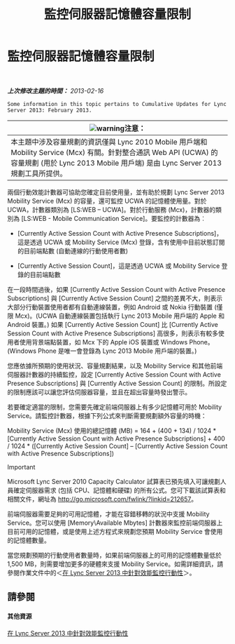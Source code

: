 ﻿---
title: 監控伺服器記憶體容量限制
TOCTitle: 監控伺服器記憶體容量限制
ms:assetid: 1697ea71-6fcf-480d-b4e9-cd79f94d247e
ms:mtpsurl: https://technet.microsoft.com/zh-tw/library/Hh689982(v=OCS.15)
ms:contentKeyID: 49290204
ms.date: 08/10/2015
mtps_version: v=OCS.15
ms.translationtype: HT
---

# 監控伺服器記憶體容量限制

 

_**上次修改主題的時間：** 2013-02-16_

    Some information in this topic pertains to Cumulative Updates for Lync Server 2013: February 2013.

<table>
<thead>
<tr class="header">
<th><img src="images/Hh202161.warning(OCS.15).gif" title="warning" alt="warning" />注意：</th>
</tr>
</thead>
<tbody>
<tr class="odd">
<td>本主題中涉及容量規劃的資訊僅與 Lync 2010 Mobile 用戶端和 Mobility Service (Mcx) 有關。針對整合通訊 Web API (UCWA) 的容量規劃 (用於 Lync 2013 Mobile 用戶端) 是由 Lync Server 2013 規劃工具所提供。</td>
</tr>
</tbody>
</table>


兩個行動效能計數器可協助您確定目前使用量，並有助於規劃 Lync Server 2013 Mobility Service (Mcx) 的容量，還可監控 UCWA 的記憶體使用量。對於 UCWA，計數器類別為 \[LS:WEB – UCWA\]。對於行動服務 (Mcx)，計數器的類別為 \[LS:WEB - Mobile Communication Service\]。要監控的計數器為︰

  - \[Currently Active Session Count with Active Presence Subscriptions\]，這是透過 UCWA 或 Mobility Service (Mcx) 登錄，含有使用中目前狀態訂閱的目前端點數 (自動連線的行動使用者數)

  - \[Currently Active Session Count\]，這是透過 UCWA 或 Mobility Service 登錄的目前端點數

在一段時間過後，如果 \[Currently Active Session Count with Active Presence Subscriptions\] 與 \[Currently Active Session Count\] 之間的差異不大，則表示大部分行動裝置使用者都有自動連線裝置，例如 Android 或 Nokia 行動裝置 (僅限 Mcx)。(UCWA 自動連線裝置包括執行 Lync 2013 Mobile 用戶端的 Apple 和 Android 裝置。) 如果 \[Currently Active Session Count\] 比 \[Currently Active Session Count with Active Presence Subscriptions\] 高很多，則表示有較多使用者使用背景端點裝置，如 Mcx 下的 Apple iOS 裝置或 Windows Phone。(Windows Phone 是唯一會登錄為 Lync 2013 Mobile 用戶端的裝置。)

您應依據所預期的使用狀況、容量規劃結果，以及 Mobility Service 和其他前端伺服器計數器的持續監控，設定 \[Currently Active Session Count with Active Presence Subscriptions\] 與 \[Currently Active Session Count\] 的限制。所設定的限制應該可以讓您評估伺服器容量，並且在超出容量時發出警示。

若要確定適當的限制，您需要先確定前端伺服器上有多少記憶體可用於 Mobility Service。請監控計數器，根據下列公式來判斷需要規劃額外容量的時機：

Mobility Service (Mcx) 使用的總記憶體 (MB) = 164 + (400 + 134) / 1024 \* \[Currently Active Session Count with Active Presence Subscriptions\] + 400 / 1024 \* (\[Currently Active Session Count\] – \[Currently Active Session Count with Active Presence Subscriptions\])

> [!IMPORTANT]  
> Microsoft Lync Server 2010 Capacity Calculator 試算表已預先填入可讓規劃人員確定伺服器需求 (包括 CPU、記憶體和硬碟) 的所有公式。您可下載該試算表和相關文件，網址為 <a href="http://go.microsoft.com/fwlink/?linkid=212657" class="uri">http://go.microsoft.com/fwlink/?linkid=212657</a>。



前端伺服器需要足夠的可用記憶體，才能在容錯移轉的狀況中支援 Mobility Service。您可以使用 \[Memory\\Available Mbytes\] 計數器來監控前端伺服器上目前可用的記憶體，或是使用上述方程式來規劃您預期 Mobility Service 會使用的記憶體數量。

當您規劃預期的行動使用者數量時，如果前端伺服器上的可用的記憶體數量低於 1,500 MB，則需要增加更多的硬體來支援 Mobility Service。如需詳細資訊，請參閱作業文件中的＜[在 Lync Server 2013 中針對效能監控行動性](lync-server-2013-monitoring-mobility-for-performance.md)＞。

## 請參閱

#### 其他資源

[在 Lync Server 2013 中針對效能監控行動性](lync-server-2013-monitoring-mobility-for-performance.md)

